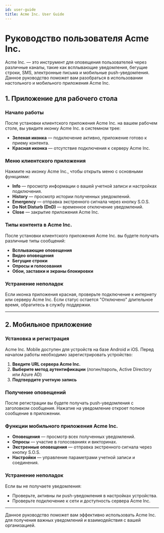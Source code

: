 ```yaml
---
id: user-guide
title: Acme Inc. User Guide
---
```


# Руководство пользователя Acme Inc.

Acme Inc. — это инструмент для оповещения пользователей через различные каналы, такие как всплывающие уведомления, бегущие строки, SMS, электронные письма и мобильные push-уведомления. Данное руководство поможет вам разобраться в использовании настольного и мобильного приложения Acme Inc.

## 1. Приложение для рабочего стола

### Начало работы

После установки клиентского приложения Acme Inc. на вашем рабочем столе, вы увидите иконку Acme Inc. в системном трее:

- **Зеленая иконка** — подключение активно, приложение готово к приему контента.
- **Красная иконка** — отсутствие подключения к серверу Acme Inc.

### Меню клиентского приложения

Нажмите на иконку Acme Inc., чтобы открыть меню с основными функциями:

- **Info** — просмотр информации о вашей учетной записи и настройках подключения.
- **History** — просмотр истории полученных уведомлений.
- **Emergency** — отправка экстренного сигнала через кнопку S.O.S.
- **Do Not Disturb (DnD)** — временное отключение уведомлений.
- **Close** — закрытие приложения Acme Inc.

### Типы контента в Acme Inc.

После установки клиентского приложения Acme Inc. вы будете получать различные типы сообщений:

- **Всплывающие оповещения**
- **Видео оповещения**
- **Бегущие строки**
- **Опросы и голосования**
- **Обои, заставки и экраны блокировки**

### Устранение неполадок

Если иконка приложения красная, проверьте подключение к интернету или серверу Acme Inc. Если статус остается "Отключено" длительное время, обратитесь в службу поддержки.

---

## 2. Мобильное приложение

### Установка и регистрация

Acme Inc. Mobile доступен для устройств на базе Android и iOS. Перед началом работы необходимо зарегистрировать устройство:

1. **Введите URL сервера Acme Inc.**
2. **Выберите метод аутентификации** (логин/пароль, Active Directory или Azure AD)
3. **Подтвердите учетную запись**

### Получение оповещений

После регистрации вы будете получать push-уведомления с заголовком сообщения. Нажатие на уведомление откроет полное сообщение в приложении.

### Функции мобильного приложения Acme Inc.

- **Оповещения** — просмотр всех полученных уведомлений.
- **Опросы** — участие в голосованиях и викторинах.
- **Экстренные оповещения** — отправка экстренного сигнала через кнопку S.O.S.
- **Настройки** — управление параметрами учетной записи и соединения.

### Устранение неполадок

Если вы не получаете уведомления:
- Проверьте, активны ли push-уведомления в настройках устройства.
- Проверьте подключение к сети и доступность сервера Acme Inc.

---

Данное руководство поможет вам эффективно использовать Acme Inc. для получения важных уведомлений и взаимодействия с вашей организацией.

